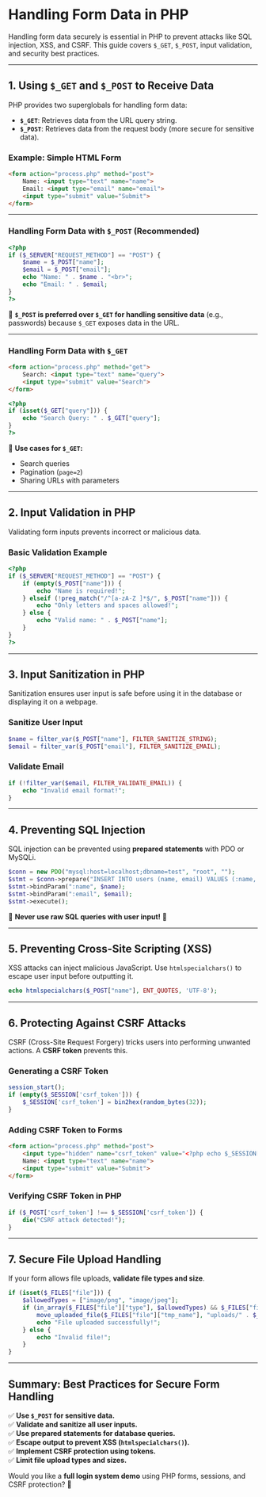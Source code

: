 # **Handling Form Data in PHP**  

Handling form data securely is essential in PHP to prevent attacks like SQL injection, XSS, and CSRF. This guide covers `$_GET`, `$_POST`, input validation, and security best practices.  

---

## **1. Using `$_GET` and `$_POST` to Receive Data**  

PHP provides two superglobals for handling form data:  
- **`$_GET`**: Retrieves data from the URL query string.
- **`$_POST`**: Retrieves data from the request body (more secure for sensitive data).  

### **Example: Simple HTML Form**  

```html
<form action="process.php" method="post">
    Name: <input type="text" name="name">
    Email: <input type="email" name="email">
    <input type="submit" value="Submit">
</form>
```

---

### **Handling Form Data with `$_POST` (Recommended)**  

```php
<?php
if ($_SERVER["REQUEST_METHOD"] == "POST") {
    $name = $_POST["name"];
    $email = $_POST["email"];
    echo "Name: " . $name . "<br>";
    echo "Email: " . $email;
}
?>
```

📌 **`$_POST` is preferred over `$_GET` for handling sensitive data** (e.g., passwords) because `$_GET` exposes data in the URL.

---

### **Handling Form Data with `$_GET`**  

```html
<form action="process.php" method="get">
    Search: <input type="text" name="query">
    <input type="submit" value="Search">
</form>
```

```php
<?php
if (isset($_GET["query"])) {
    echo "Search Query: " . $_GET["query"];
}
?>
```

🔹 **Use cases for `$_GET`:**
- Search queries
- Pagination (`page=2`)
- Sharing URLs with parameters

---

## **2. Input Validation in PHP**  

Validating form inputs prevents incorrect or malicious data.  

### **Basic Validation Example**  

```php
<?php
if ($_SERVER["REQUEST_METHOD"] == "POST") {
    if (empty($_POST["name"])) {
        echo "Name is required!";
    } elseif (!preg_match("/^[a-zA-Z ]*$/", $_POST["name"])) {
        echo "Only letters and spaces allowed!";
    } else {
        echo "Valid name: " . $_POST["name"];
    }
}
?>
```

---

## **3. Input Sanitization in PHP**  

Sanitization ensures user input is safe before using it in the database or displaying it on a webpage.  

### **Sanitize User Input**  

```php
$name = filter_var($_POST["name"], FILTER_SANITIZE_STRING);
$email = filter_var($_POST["email"], FILTER_SANITIZE_EMAIL);
```

### **Validate Email**  

```php
if (!filter_var($email, FILTER_VALIDATE_EMAIL)) {
    echo "Invalid email format!";
}
```

---

## **4. Preventing SQL Injection**  

SQL injection can be prevented using **prepared statements** with PDO or MySQLi.  

```php
$conn = new PDO("mysql:host=localhost;dbname=test", "root", "");
$stmt = $conn->prepare("INSERT INTO users (name, email) VALUES (:name, :email)");
$stmt->bindParam(":name", $name);
$stmt->bindParam(":email", $email);
$stmt->execute();
```

📌 **Never use raw SQL queries with user input!** 🚨

---

## **5. Preventing Cross-Site Scripting (XSS)**  

XSS attacks can inject malicious JavaScript. Use `htmlspecialchars()` to escape user input before outputting it.  

```php
echo htmlspecialchars($_POST["name"], ENT_QUOTES, 'UTF-8');
```

---

## **6. Protecting Against CSRF Attacks**  

CSRF (Cross-Site Request Forgery) tricks users into performing unwanted actions. A **CSRF token** prevents this.  

### **Generating a CSRF Token**  

```php
session_start();
if (empty($_SESSION['csrf_token'])) {
    $_SESSION['csrf_token'] = bin2hex(random_bytes(32));
}
```

### **Adding CSRF Token to Forms**  

```html
<form action="process.php" method="post">
    <input type="hidden" name="csrf_token" value="<?php echo $_SESSION['csrf_token']; ?>">
    Name: <input type="text" name="name">
    <input type="submit" value="Submit">
</form>
```

### **Verifying CSRF Token in PHP**  

```php
if ($_POST['csrf_token'] !== $_SESSION['csrf_token']) {
    die("CSRF attack detected!");
}
```

---

## **7. Secure File Upload Handling**  

If your form allows file uploads, **validate file types and size**.  

```php
if (isset($_FILES["file"])) {
    $allowedTypes = ["image/png", "image/jpeg"];
    if (in_array($_FILES["file"]["type"], $allowedTypes) && $_FILES["file"]["size"] < 2000000) {
        move_uploaded_file($_FILES["file"]["tmp_name"], "uploads/" . $_FILES["file"]["name"]);
        echo "File uploaded successfully!";
    } else {
        echo "Invalid file!";
    }
}
```

---

## **Summary: Best Practices for Secure Form Handling**  

✅ **Use `$_POST` for sensitive data.**  
✅ **Validate and sanitize all user inputs.**  
✅ **Use prepared statements for database queries.**  
✅ **Escape output to prevent XSS (`htmlspecialchars()`).**  
✅ **Implement CSRF protection using tokens.**  
✅ **Limit file upload types and sizes.**  

Would you like a **full login system demo** using PHP forms, sessions, and CSRF protection? 🚀